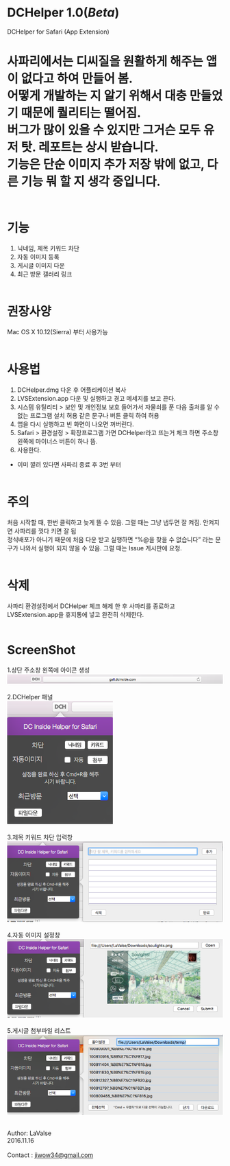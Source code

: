 # DCHelper 1.0(*Beta*)
DCHelper for Safari (App Extension)

사파리에서는 디씨질을 원활하게 해주는 앱이 없다고 하여 만들어 봄.<br>
어떻게 개발하는 지 알기 위해서 대충 만들었기 때문에 퀄리티는 떨어짐.<br>
버그가 많이 있을 수 있지만 그거슨 모두 유저 탓. 레포트는 상시 받습니다.<br>
기능은 단순 이미지 추가 저장 밖에 없고, 다른 기능 뭐 할 지 생각 중입니다.<br>
<br><br>
기능 
======
1. 닉네임, 제목 키워드 차단
2. 자동 이미지 등록
3. 게시글 이미지 다운
4. 최근 방문 갤러리 링크
<br><br>

권장사양
======
Mac OS X 10.12(Sierra) 부터 사용가능
<br><br>

사용법
======
1. DCHelper.dmg 다운 후 어플리케이션 복사
2. LVSExtension.app 다운 및 실행하고 경고 메세지를 보고 끈다.
3. 시스템 유틸리티 > 보안 및 개인정보 보호 들어가서 자물쇠를 푼 다음 출처를 알 수 없는 프로그램 설치 허용 같은 문구나 버튼 클릭 하여 허용
4. 앱을 다시 실행하고 빈 화면이 나오면 꺼버린다.
5. Safari > 환경설정 > 확장프로그램 가면 DCHelper라고 뜨는거 체크 하면 주소창 왼쪽에 마이너스 버튼이 하나 뜸.
6. 사용한다.
* 이미 깔려 있다면 사파리 종료 후 3번 부터 
<br><br>

주의
======
처음 시작할 때, 한번 클릭하고 늦게 뜰 수 있음. 그럴 때는 그냥 냅두면 잘 켜짐. 안켜지면 사파리를 껏다 키면 잘 됨<br>
정식배포가 아니기 때문에 처음 다운 받고 실행하면 “%@을 찾을 수 없습니다” 라는 문구가 나와서 실행이 되지 않을 수 있음. 그럴 때는 Issue 게시판에 요청.
<br><br>

삭제
======
사파리 환경설정에서 DCHelper 체크 해제 한 후 사파리를 종료하고 LVSExtension.app을 휴지통에 넣고 완전히 삭제한다.
<br><br>

ScreenShot
======
1.상단 주소창 왼쪽에 아이콘 생성<br>
![ScreenShot1](/ScreenShot/S1.png)<br><br>
2.DCHelper 패널<br>
![ScreenShot2](/ScreenShot/S2.png)<br><br>
3.제목 키워드 차단 입력창<br> 
![ScreenShot3](/ScreenShot/S3.png)<br><br>
4.자동 이미지 설정창<br>
![ScreenShot4](/ScreenShot/S4.png)<br><br>
5.게시글 첨부파일 리스트<br>
![ScreenShot5](/ScreenShot/S5.png)<br><br>

Author: LaValse<br>
2016.11.16<br>
<br>
Contact : jiwow34@gmail.com
